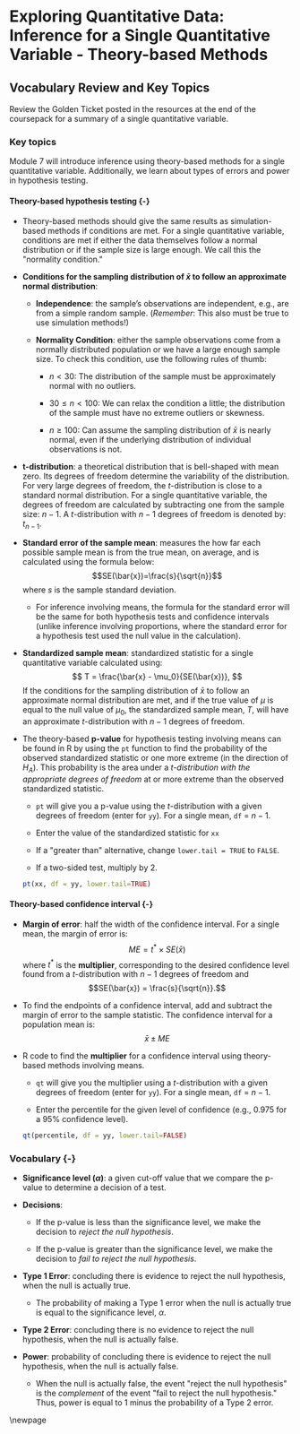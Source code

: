 # Exploring Quantitative Data: Inference for a Single Quantitative Variable - Theory-based Methods

## Vocabulary Review and Key Topics

Review the Golden Ticket posted in the resources at the end of the coursepack for a summary of a single quantitative variable.  

### Key topics

Module 7 will introduce inference using theory-based methods for a single quantitative variable. Additionally, we learn about types of errors and power in hypothesis testing.


#### Theory-based hypothesis testing {-}

* Theory-based methods should give the same results as simulation-based methods if conditions are met. For a single quantitative variable, conditions are met if either the data themselves follow a normal distribution or if the sample size is large enough. We call this the "normality condition."

* **Conditions for the sampling distribution of $\bar{x}$ to follow an approximate normal distribution**:

    * **Independence**: the sample’s observations are independent, e.g., are from a simple random sample. (*Remember*: This also must be true to use simulation methods!)

     * **Normality Condition**: either the sample observations come from a normally distributed population or we have a large enough sample size.  To check this condition, use the following rules of thumb:
     
         - $n < 30$: The distribution of the sample must be approximately normal with no outliers.
         
         - $30 \le n < 100$: We can relax the condition a little; the distribution of the sample must have no extreme outliers or skewness.
         
         - $n \ge 100$: Can assume the sampling distribution of $\bar{x}$ is nearly normal, even if the underlying distribution of individual observations is not.
         
* **t-distribution**: a theoretical distribution that is bell-shaped with mean zero. Its degrees of freedom determine the variability of the distribution. For very large degrees of freedom, the $t$-distribution is close to a standard normal distribution. For a single quantitative variable, the degrees of freedom are calculated by subtracting one from the sample size: $n-1$. A $t$-distribution with $n-1$ degrees of freedom is denoted by: $t_{n-1}$.

* **Standard error of the sample mean**: measures the how far each possible sample mean is from the true mean, on average, and is calculated using the formula below:
$$SE(\bar{x})=\frac{s}{\sqrt{n}}$$
    where $s$ is the sample standard deviation. 
    
    * For inference involving means, the formula for the standard error will be the same for both hypothesis tests and confidence intervals (unlike inference involving proportions, where the standard error for a hypothesis test used the null value in the calculation).

* **Standardized sample mean**: standardized statistic for a single quantitative variable calculated using:
$$
T = \frac{\bar{x} - \mu_0}{SE(\bar{x})},
$$
    If the conditions for the sampling distribution of $\bar{x}$ to follow an approximate normal distribution are met, and if the true value of $\mu$ is equal to the null value of $\mu_0$, the standardized sample mean, $T$, will have an approximate $t$-distribution with $n-1$ degrees of freedom.

* The theory-based **p-value** for hypothesis testing involving means can be found in R by using the `pt` function to find the probability of the observed standardized statistic or one more extreme (in the direction of $H_A$). This probability is the area under a _$t$-distribution with the appropriate degrees of freedom_ at or more extreme than the observed standardized statistic.

    * `pt` will give you a p-value using the $t$-distribution with a given degrees of freedom (enter for `yy`). For a single mean, `df` = $n - 1$.
    
    * Enter the value of the standardized statistic for `xx`

    * If a "greater than" alternative, change `lower.tail = TRUE` to `FALSE`.
    
    * If a two-sided test, multiply by 2.
    
    
    ``` r
    pt(xx, df = yy, lower.tail=TRUE)
    ```

#### Theory-based confidence interval {-}

* **Margin of error**: half the width of the confidence interval. For a single mean, the margin of error is:
$$ME = t^* \times SE(\bar{x})$$
where $t^*$ is the **multiplier**, corresponding to the desired confidence level found from a $t$-distribution with $n-1$ degrees of freedom and $$SE(\bar{x}) = \frac{s}{\sqrt{n}}.$$ 

* To find the endpoints of a confidence interval, add and subtract the margin of error to the sample statistic. The confidence interval for a population mean is:
$$\bar{x} \pm ME$$

* R code to find the **multiplier** for a confidence interval using theory-based methods involving means.

    * `qt` will give you the multiplier using a $t$-distribution with a given degrees of freedom (enter for `yy`). For a single mean, `df` = $n - 1$.
    
    * Enter the percentile for the given level of confidence (e.g., 0.975 for a 95\% confidence level). 

    
    ``` r
    qt(percentile, df = yy, lower.tail=FALSE)
    ```


### Vocabulary {-}

* **Significance level ($\alpha$)**: a given cut-off value that we compare the p-value to determine a decision of a test.

* **Decisions**: 

    * If the p-value is less than the significance level, we make the decision to _reject the null hypothesis_.
    
    * If the p-value is greater than the significance level, we make the decision to _fail to reject the null hypothesis_.

* **Type 1 Error**: concluding there is evidence to reject the null hypothesis, when the null is actually true.

    * The probability of making a Type 1 error when the null is actually true is equal to the significance level, $\alpha$.

* **Type 2 Error**: concluding there is no evidence to reject the null hypothesis, when the null is actually false.

* **Power**: probability of concluding there is evidence to reject the null hypothesis, when the null is actually false.

    * When the null is actually false, the event "reject the null hypothesis" is the _complement_ of the event "fail to reject the null hypothesis." Thus, power is equal to 1 minus the probability of a Type 2 error.

\newpage

